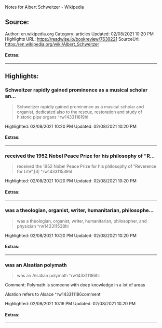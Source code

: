 Notes for Albert Schweitzer - Wikipedia

## Source:
Author: en.wikipedia.org
Category: articles
Updated: 02/08/2021 10:20 PM
Highlights URL: https://readwise.io/bookreview/7630221
SourceUrl: https://en.wikipedia.org/wiki/Albert_Schweitzer


#### Extras:


 
-----
 ## Highlights:

### Schweitzer rapidly gained prominence as a musical scholar an...
>Schweitzer rapidly gained prominence as a musical scholar and organist, dedicated also to the rescue, restoration and study of historic pipe organs ^rw143311619hl


Highlighted: 02/08/2021 10:20 PM
Updated: 02/08/2021 10:20 PM


#### Extras:





------

### received the 1952 Nobel Peace Prize for his philosophy of "R...
>received the 1952 Nobel Peace Prize for his philosophy of "Reverence for Life",[3] ^rw143311539hl


Highlighted: 02/08/2021 10:20 PM
Updated: 02/08/2021 10:20 PM


#### Extras:



------

### was a theologian, organist, writer, humanitarian, philosophe...
>was a theologian, organist, writer, humanitarian, philosopher, and physician ^rw143311538hl


Highlighted: 02/08/2021 10:20 PM
Updated: 02/08/2021 10:20 PM


#### Extras:



------

### was an Alsatian polymath
>was an Alsatian polymath ^rw143311186hl

Comment: Polymath is someone with deep knowledge in a lot of areas

Alsation refers to Alsace ^rw143311186comment

Highlighted: 02/08/2021 10:19 PM
Updated: 02/08/2021 10:20 PM


#### Extras:



------

